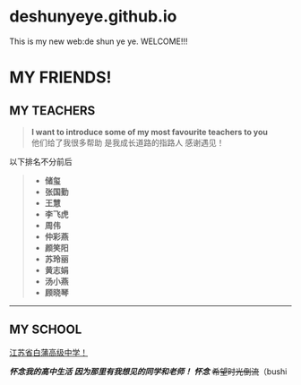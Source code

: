 # deshunyeye.github.io
This is my new web:de shun ye ye.     WELCOME!!!
# MY FRIENDS!
## MY TEACHERS
>**I want to introduce some of my most favourite teachers to you**  
他们给了我很多帮助
是我成长道路的指路人
感谢遇见！

以下排名不分前后

> - **储玺**
> - **张国勤**
> - **王慧**
> - **李飞虎**
> - **周伟**
> - **仲彩燕**
> - **颜笑阳**
> - **苏玲丽**
> - **黄志娟** 
> - **汤小燕**
> - **顾晓琴**



***
## MY SCHOOL 
[江苏省白蒲高级中学！](https://baike.baidu.com/item/%E6%B1%9F%E8%8B%8F%E7%9C%81%E7%99%BD%E8%92%B2%E9%AB%98%E7%BA%A7%E4%B8%AD%E5%AD%A6/7502133)

***怀念我的高中生活***
***因为那里有我想见的同学和老师！***
***怀念***
~~希望时光倒流~~（bushi